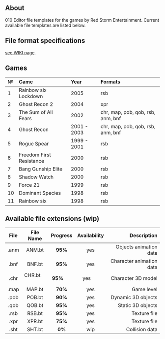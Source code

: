 ## About

010 Editor file templates for the games by Red Storm Entertainment. Current available file templates are listed below.

## File format specifications

[see WIKI page](https://github.com/AlexKimov/010Editor-Templates-GR/wiki).

## Games

| №     | Game | Year | Formats |
| :--- | :-- | :------ | :------ |
| 1 | Rainbow six Lockdown | 2005 | rsb |
| 2 | Ghost Recon 2 | 2004 | xpr |
| 3 | The Sum of All Fears | 2002 | chr, map, pob, qob, rsb, anm, bnf  |
| 4 | Ghost Recon | 2001 - 2003 | chr, map, pob, qob, rsb, anm, bnf  |
| 5 | Rogue Spear | 1999 - 2001  | rsb |
| 6 | Freedom First Resistance  | 2000  | rsb |
| 7 | Bang Gunship Elite |  2000 | rsb  |
| 8 | Shadow Watch  | 2000  | rsb  |
| 9 | Force 21  | 1999  | rsb  |
| 10 | Dominant Species  |  1998 | rsb  |
| 11 | Rainbow six | 1998 |  rsb  |

## Available file extensions (wip)

| File        | File Name     | Progress     | Availability | Description |
| :---------: | :-----------: | :----------: | :----------: | ----------: |
| .anm        | ANM.bt        | **95%**      | yes          | Objects animation data |
| .bnf        | BNF.bt        | **95%**      | yes          | Character animation data |
| .chr        | CHR.bt        | **95%**      | yes          | Character 3D model |
| .map        | MAP.bt        | **70%**      | yes          | Game level |
| .pob        | POB.bt        | **90%**      | yes          | Dynamic 3D objects |
| .qob        | QOB.bt        | **95%**      | yes          | Static 3D objects |
| .rsb        | RSB.bt        | **95%**      | yes          | Texture file |
| .xpr        | XPR.bt        | **75%**      | yes          | Texture file |
| .sht        | SHT.bt        | **0%**           | wip          | Collision data |
